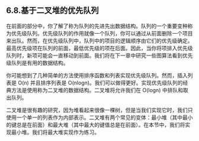 ## 6.8.基于二叉堆的优先队列

在前面的部分中，你了解了称为队列的先进先出数据结构。队列的一个重要变种称为优先级队列。优先级队列的作用就像一个队列，你可以通过从前面删除一个项目来出队。然而，在优先级队列中，队列中的项目的逻辑顺序由它们的优先级确定。最高优先级项在队列的前面，最低优先级的项在后面。因此，当你将项排入优先级队列时，新项可能会一直移动到前面。我们将在下一章中研究一些图算法看到优先级队列是有用的数据结构。

你可能想到了几种简单的方法使用排序函数和列表实现优先级队列。然而，插入列表是 O(n) 并且排序列表是 O(nlogn)。我们可以做得更好。实现优先级队列的经典方法是使用称为二叉堆的数据结构。二叉堆将允许我们在 O(logn) 中排队和取出队列。

二叉堆是很有趣的研究，因为堆看起来很像一棵树，但是当我们实现它时，我们只使用一个单一的列表作为内部表示。二叉堆有两个常见的变体：最小堆（其中最小的键总是在前面）和最大堆（其中最大的键值总是在前面）。在本节中，我们将实现最小堆。我们将最大堆实现作为练习。

